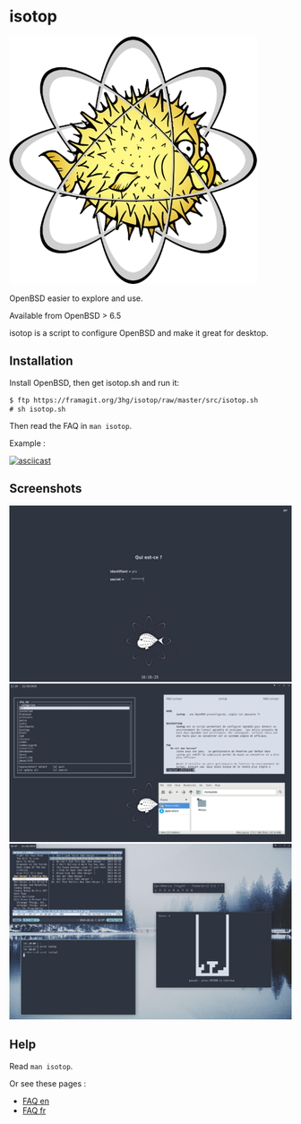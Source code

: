isotop
==========

![isotop logo](logo_isotop.png)

OpenBSD easier to explore and use.

Available from OpenBSD > 6.5

isotop is a script to configure OpenBSD and make it great for desktop.

Installation
------------
Install OpenBSD, then get isotop.sh and run it:

	$ ftp https://framagit.org/3hg/isotop/raw/master/src/isotop.sh
	# sh isotop.sh

Then read the FAQ in ``man isotop``.

Example : 

[![asciicast](https://asciinema.org/a/276276.svg)](https://asciinema.org/a/276276)


Screenshots
-----------

![isotop login screen](screenshots/isotop-xenodm.png)
![isotop desktop with pkg_mgr and pcmanfm and man](screenshots/isotop.png)
![isotop desktop showing group management](screenshots/isotop2.png)

Help
----

Read ``man isotop``.

Or see these pages : 

- [FAQ en](https://3hg.fr/Isos/isotop/isotop.man.html)
- [FAQ fr](https://3hg.fr/Isos/isotop/isotop-fr.man.html)

